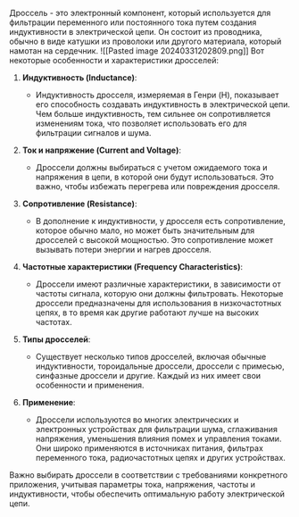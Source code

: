 Дроссель - это электронный компонент, который используется для фильтрации переменного или постоянного тока путем создания индуктивности в электрической цепи. Он состоит из проводника, обычно в виде катушки из проволоки или другого материала, который намотан на сердечник. 
![[Pasted image 20240331202809.png]]
Вот некоторые особенности и характеристики дросселей:

1. **Индуктивность (Inductance)**:
    
    - Индуктивность дросселя, измеряемая в Генри (H), показывает его способность создавать индуктивность в электрической цепи. Чем больше индуктивность, тем сильнее он сопротивляется изменениям тока, что позволяет использовать его для фильтрации сигналов и шума.
2. **Ток и напряжение (Current and Voltage)**:
    
    - Дроссели должны выбираться с учетом ожидаемого тока и напряжения в цепи, в которой они будут использоваться. Это важно, чтобы избежать перегрева или повреждения дросселя.
3. **Сопротивление (Resistance)**:
    
    - В дополнение к индуктивности, у дросселя есть сопротивление, которое обычно мало, но может быть значительным для дросселей с высокой мощностью. Это сопротивление может вызывать потери энергии и нагрев дросселя.
4. **Частотные характеристики (Frequency Characteristics)**:
    
    - Дроссели имеют различные характеристики, в зависимости от частоты сигнала, которую они должны фильтровать. Некоторые дроссели предназначены для использования в низкочастотных цепях, в то время как другие работают лучше на высоких частотах.
5. **Типы дросселей**:
    
    - Существует несколько типов дросселей, включая обычные индуктивности, тороидальные дроссели, дроссели с примесью, синфазные дроссели и другие. Каждый из них имеет свои особенности и применения.
6. **Применение**:
    
    - Дроссели используются во многих электрических и электронных устройствах для фильтрации шума, сглаживания напряжения, уменьшения влияния помех и управления токами. Они широко применяются в источниках питания, фильтрах переменного тока, радиочастотных цепях и других устройствах.

Важно выбирать дроссели в соответствии с требованиями конкретного приложения, учитывая параметры тока, напряжения, частоты и индуктивности, чтобы обеспечить оптимальную работу электрической цепи.